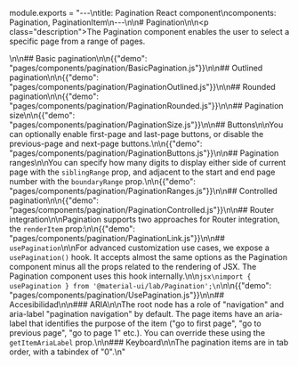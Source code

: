 module.exports = "---\ntitle: Pagination React component\ncomponents: Pagination, PaginationItem\n---\n\n# Pagination\n\n<p class=\"description\">The Pagination component enables the user to select a specific page from a range of pages.</p>\n\n## Basic pagination\n\n{{\"demo\": \"pages/components/pagination/BasicPagination.js\"}}\n\n## Outlined pagination\n\n{{\"demo\": \"pages/components/pagination/PaginationOutlined.js\"}}\n\n## Rounded pagination\n\n{{\"demo\": \"pages/components/pagination/PaginationRounded.js\"}}\n\n## Pagination size\n\n{{\"demo\": \"pages/components/pagination/PaginationSize.js\"}}\n\n## Buttons\n\nYou can optionally enable first-page and last-page buttons, or disable the previous-page and next-page buttons.\n\n{{\"demo\": \"pages/components/pagination/PaginationButtons.js\"}}\n\n## Pagination ranges\n\nYou can specify how many digits to display either side of current page with the `siblingRange` prop, and adjacent to the start and end page number with the `boundaryRange` prop.\n\n{{\"demo\": \"pages/components/pagination/PaginationRanges.js\"}}\n\n## Controlled pagination\n\n{{\"demo\": \"pages/components/pagination/PaginationControlled.js\"}}\n\n## Router integration\n\nPagination supports two approaches for Router integration, the `renderItem` prop:\n\n{{\"demo\": \"pages/components/pagination/PaginationLink.js\"}}\n\n## `usePagination`\n\nFor advanced customization use cases, we expose a `usePagination()` hook. It accepts almost the same options as the Pagination component minus all the props related to the rendering of JSX. The Pagination component uses this hook internally.\n\n```jsx\nimport { usePagination } from '@material-ui/lab/Pagination';\n```\n\n{{\"demo\": \"pages/components/pagination/UsePagination.js\"}}\n\n## Accesibilidad\n\n### ARIA\n\nThe root node has a role of \"navigation\" and aria-label \"pagination navigation\" by default. The page items have an aria-label that identifies the purpose of the item (\"go to first page\", \"go to previous page\", \"go to page 1\" etc.). You can override these using the `getItemAriaLabel` prop.\n\n### Keyboard\n\nThe pagination items are in tab order, with a tabindex of \"0\".\n"